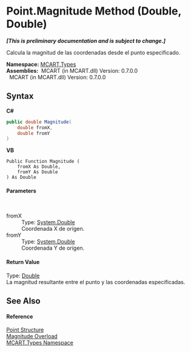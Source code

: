# Point.Magnitude Method (Double, Double)
 _**\[This is preliminary documentation and is subject to change.\]**_

Calcula la magnitud de las coordenadas desde el punto especificado.

**Namespace:**&nbsp;<a href="c5168ca1-3831-8d0b-91b8-6ec8e54f9c51">MCART.Types</a><br />**Assemblies:**&nbsp;&nbsp;MCART (in MCART.dll) Version: 0.7.0.0<br />&nbsp;&nbsp;MCART (in MCART.dll) Version: 0.7.0.0<br />

## Syntax

**C#**<br />
``` C#
public double Magnitude(
	double fromX,
	double fromY
)
```

**VB**<br />
``` VB
Public Function Magnitude ( 
	fromX As Double,
	fromY As Double
) As Double
```


#### Parameters
&nbsp;<dl><dt>fromX</dt><dd>Type: <a href="http://msdn2.microsoft.com/es-es/library/643eft0t" target="_blank">System.Double</a><br />Coordenada X de orígen.</dd><dt>fromY</dt><dd>Type: <a href="http://msdn2.microsoft.com/es-es/library/643eft0t" target="_blank">System.Double</a><br />Coordenada Y de orígen.</dd></dl>

#### Return Value
Type: <a href="http://msdn2.microsoft.com/es-es/library/643eft0t" target="_blank">Double</a><br />La magnitud resultante entre el punto y las coordenadas especificadas.

## See Also


#### Reference
<a href="96c52a46-15c7-62ef-5b7a-5371b8695e0d">Point Structure</a><br /><a href="455b15eb-c7e7-cbba-02ea-768daa529d3d">Magnitude Overload</a><br /><a href="c5168ca1-3831-8d0b-91b8-6ec8e54f9c51">MCART.Types Namespace</a><br />